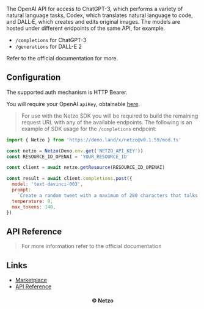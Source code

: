 The OpenAI API for access to ChatGPT-3, which performs a variety of natural
language tasks, Codex, which translates natural language to code, and DALL·E,
which creates and edits original images. The models are hosted under different
endpoints of the same API, for example.

- `/completions` for ChatGPT-3
- `/generations` for DALL-E 2

Refer to the official documentation for more.

## Configuration

The supported auth mechanism is HTTP Bearer.

You will require your OpenAI `apiKey`, obtainable
[here](https://beta.openai.com/account/api-keys).

> For use with the Netzo SDK you will be required to build the remaining request
> URL with any of the available endpoints. The following is an example of SDK
> usage for the `/completions` endpoint:

```js
import { Netzo } from 'https://deno.land/x/netzo@v0.1.59/mod.ts'

const netzo = Netzo(Deno.env.get('NETZO_API_KEY'))
const RESOURCE_ID_OPENAI = 'YOUR_RESOURCE_ID'

const client = await netzo.getResource(RESOURCE_ID_OPENAI)

const result = await client.completions.post({
  model: 'text-davinci-003',
  prompt:
    `Create a random tweet with a maximum of 280 characters that talks about cars and targets Formula1 enthsiasts`,
  temperature: 0,
  max_tokens: 140,
})
```

## API Reference

> For more information refer to the official documentation

## Links

- [Marketplace](https://app.netzo.io/resources/resource-https-openai)
- [API Reference](https://beta.openai.com/docs/api-reference/introduction)

<div align="center">
  <h4>© Netzo</h4>
</div>
